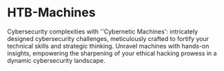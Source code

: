 # HTB-Machines
 Cybersecurity complexities with ''Cybernetic Machines': intricately designed cybersecurity challenges, meticulously crafted to fortify your technical skills and strategic thinking. Unravel machines with hands-on insights, empowering the sharpening of your ethical hacking prowess in a dynamic cybersecurity landscape.
